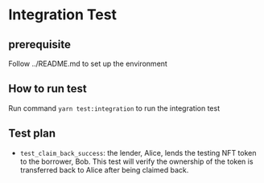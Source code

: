 # Integration Test

## prerequisite

Follow ../README.md to set up the environment

## How to run test

Run command `yarn test:integration` to run the integration test

## Test plan

- `test_claim_back_success`: the lender, Alice, lends the testing NFT token to the borrower, Bob. This test will verify the ownership of the token is transferred back to Alice after being claimed back.
